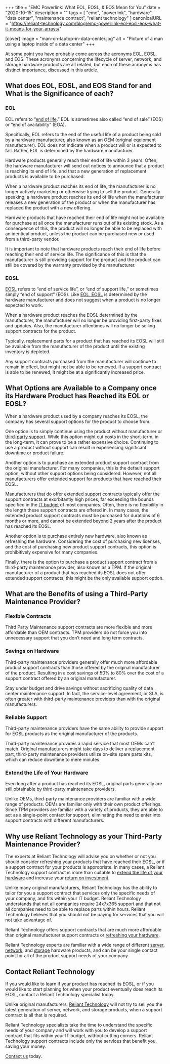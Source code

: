 +++
title = "EMC Powerlink: What EOL, EOSL, & EOS Mean for You"
date = "2020-10-15"
description = ""
tags = [
  "emc",
  "powerlink",
  "hardware",
  "data center",
  "maintenance contract",
  "reliant technology"
]
canonicalURL = "https://reliant-technology.com/blog/emc-powerlink-eol-eosl-eos-what-it-means-for-your-arrays/"

[cover]
image = "man-on-laptop-in-data-center.jpg"
alt = "Picture of a man using a laptop inside of a data center"
+++

At some point you have probably come across the acronyms EOL, EOSL, and EOS.
These acronyms concerning the lifecycle of server, network, and storage
hardware products are all related, but each of these acronyms has distinct
importance, discussed in this article.

## What does EOL, EOSL, and EOS Stand for and What is the Significance of each?

### EOL

EOL refers to “[end of
life](https://reliant-technology.com/end-of-life-information/).” EOL is
sometimes also called “end of sale” (EOS) or “end of availability” (EOA).

Specifically, EOL refers to the end of the useful life of a product being sold
by a hardware manufacturer, also known as an OEM (original equipment
manufacturer). EOL does not indicate when a product will or is expected to
fail. Rather, EOL is determined by the hardware manufacturer.

Hardware products generally reach their end of life within 3 years. Often, the
hardware manufacturer will send out notices to announce that a product is
reaching its end of life, and that a new generation of replacement products is
available to be purchased.

When a hardware product reaches its end of life, the manufacturer is no longer
actively marketing or otherwise trying to sell the product. Generally
speaking, a hardware product reaches its end of life when the manufacturer
releases a new generation of the product or when the manufacturer has replaced
the product with a new offering.

Hardware products that have reached their end of life might not be available
for purchase at all once the manufacturer runs out of its existing stock. As a
consequence of this, the product will no longer be able to be replaced with an
identical product, unless the product can be purchased new or used from a
third-party vendor.

It is important to note that hardware products reach their end of life before
reaching their end of service life. The significance of this is that the
manufacturer is still providing support for the product and the product can
still be covered by the warranty provided by the manufacturer.

### EOSL

[EOSL](https://reliant-technology.com/blog/whats-the-difference-eol-eosl-eos-eoa/)
refers to “end of service life”, or “end of support life,” or sometimes simply
“end of support” (EOS). Like [EOL,
EOSL](https://reliant-technology.com/blog/eol-eosl-difference/) is determined
by the hardware manufacturer and does not suggest when a product is no longer
expected to work.

When a hardware product reaches the EOSL determined by the manufacturer, the
manufacturer will no longer be providing first-party fixes and updates. Also,
the manufacturer oftentimes will no longer be selling support contracts for
the product.

Typically, replacement parts for a product that has reached its EOSL will
still be available from the manufacturer of the product until the existing
inventory is depleted.

Any support contracts purchased from the manufacturer will continue to remain
in effect, but might not be able to be renewed. If a support contract is able
to be renewed, it might be at a significantly increased price.

## What Options are Available to a Company once its Hardware Product has Reached its EOL or EOSL?

When a hardware product used by a company reaches its EOSL, the company has
several support options for the product to choose from.

One option is to simply continue using the product without manufacturer or
[third-party
support](https://reliant-technology.com/blog/what-is-third-party-maintenance/).
While this option might cut costs in the short-term, in the long-term, it can
prove to be a rather expensive choice. Continuing to use a product without
support can result in experiencing significant downtime or product failure.

Another option is to purchase an extended product support contract from the
original manufacturer. For many companies, this is the default support option,
without other support options being considered. However, not all manufacturers
offer extended support for products that have reached their EOSL.

Manufacturers that do offer extended support contracts typically offer the
support contracts at exorbitantly high prices, far exceeding the bounds
specified in the [IT
budget](https://reliant-technology.com/blog/it-budget-checklist/) of most
companies. Often, there is no flexibility in the length these support
contracts are offered in. In many cases, the extended product support
contracts must be purchased for durations of 6 months or more, and cannot be
extended beyond 2 years after the product has reached its EOSL.

Another option is to purchase entirely new hardware, also known as refreshing
the hardware. Considering the cost of purchasing new licenses, and the cost of
purchasing new product support contracts, this option is prohibitively
expensive for many companies.

Finally, there is the option to purchase a product support contract from a
third-party maintenance provider, also known as a TPM. If the original
manufacturer of a product that has reached its EOSL does not offer extended
support contracts, this might be the only available support option.

## What are the Benefits of using a Third-Party Maintenance Provider?

### Flexible Contracts

Third Party Maintenance support contracts are more flexible and more
affordable than OEM contracts. TPM providers do not force you into unnecessary
support that you don’t need and long term contracts.

### Savings on Hardware

Third-party maintenance providers generally offer much more affordable product
support contracts than those offered by the original manufacturer of the
product. Resulting in a cost savings of 50% to 80% over the cost of a support
contract offered by an original manufacturer.

Stay under budget and drive savings without sacrificing quality of data center
maintenance support. In fact, the service-level agreement, or SLA, is often
greater with third-party maintenance providers than with the original
manufacturers.

### Reliable Support

Third-party maintenance providers have the same ability to provide support for
EOSL products as the original manufacturer of the products.

Third-party maintenance provides a rapid service that most OEMs can’t match.
Original manufacturers might take days to deliver a replacement part,
third-party maintenance providers utilize on-site spare parts kits, which can
reduce downtime to mere minutes.

### Extend the Life of Your Hardware
Even long after a product has reached its EOSL, original parts generally are
still obtainable by third-party maintenance providers.

Unlike OEMs, third-party maintenance providers are familiar with a wide range
of products. OEMs are familiar only with their own product offerings. Since
TPM providers are familiar with a variety of products, they are able to act as
a single-point contact for support, eliminating the need to enter into support
contracts with different manufacturers.

## Why use Reliant Technology as your Third-Party Maintenance Provider?

The experts at Reliant Technology will advise you on whether or not you should
consider refreshing your products that have reached their EOSL, or if a
support contract for your products is appropriate. In many cases, a Reliant
Technology support contract is more than suitable to [extend the life of your
hardware](https://reliant-technology.com/blog/extend-the-life-of-your-network/)
and increase your [return on
investment](https://reliant-technology.com/blog/determining-roi-storage-project/).

Unlike many original manufacturers, Reliant Technology has the ability to
tailor for you a support contract that services only the specific needs of
your company, and fits within your IT budget. Reliant Technology understands
that not all companies require 24x7x365 support and that not all companies
need to be able to replace parts within hours. Reliant Technology believes
that you should not be paying for services that you will not take advantage
of.

Reliant Technology offers support contracts that are much more affordable than
original manufacturer support contracts or [refreshing your
hardware](https://reliant-technology.com/blog/refresh-your-network/).

Reliant Technology experts are familiar with a wide range of different
[server](https://reliant-technology.com/server-maintenance/),
[network](https://reliant-technology.com/network-maintenance/), and
[storage](https://reliant-technology.com/storage-maintenance/) hardware
products, and can be your single contact point for all of the product support
needs of your company.

## Contact Reliant Technology

If you would like to learn if your product has reached its EOSL, or if you
would like to start planning for when your product eventually does reach its
EOSL, contact a Reliant Technology specialist today.

Unlike original manufacturers, [Reliant
Technology](https://reliant-technology.com/home/) will not try to sell you the
latest generation of server, network, and storage products, when a support
contract is all that is required.

Reliant Technology specialists take the time to understand the specific needs
of your company and will work with you to develop a support contract that fits
within your IT budget, without cutting corners. Reliant Technology support
contracts include only the services that benefit you, saving your money.

[Contact us](https://reliant-technology.com/contact-us/) today.
